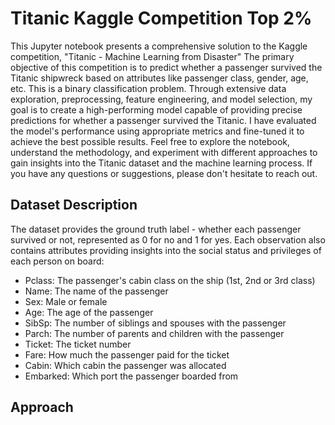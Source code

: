 # Titanic Kaggle Competition Top 2%
This Jupyter notebook presents a comprehensive solution to the Kaggle competition, "Titanic - Machine Learning from Disaster" The primary objective of this competition is to predict whether a passenger survived the Titanic shipwreck based on attributes like passenger class, gender, age, etc. This is a binary classification problem. Through extensive data exploration, preprocessing, feature engineering, and model selection, my goal is to create a high-performing model capable of providing precise predictions for whether a passenger survived the Titanic. I have evaluated the model's performance using appropriate metrics and fine-tuned it to achieve the best possible results. Feel free to explore the notebook, understand the methodology, and experiment with different approaches to gain insights into the Titanic dataset and the machine learning process. If you have any questions or suggestions, please don't hesitate to reach out.

## Dataset Description
The dataset provides the ground truth label - whether each passenger survived or not, represented as 0 for no and 1 for yes. Each observation also contains attributes providing insights into the social status and privileges of each person on board:
 - Pclass: The passenger's cabin class on the ship (1st, 2nd or 3rd class)
 - Name: The name of the passenger
 - Sex: Male or female
 - Age: The age of the passenger
 - SibSp: The number of siblings and spouses with the passenger
 - Parch: The number of parents and children with the passenger
 - Ticket: The ticket number
 - Fare: How much the passenger paid for the ticket
 - Cabin: Which cabin the passenger was allocated
 - Embarked: Which port the passenger boarded from

## Approach
